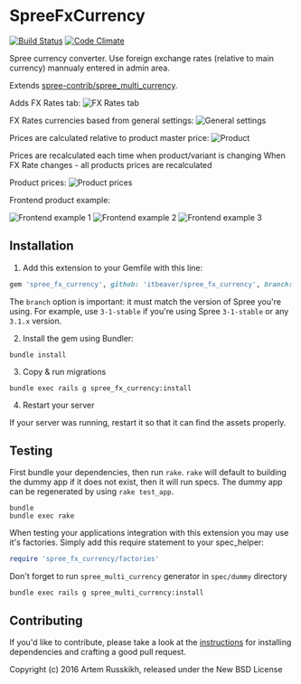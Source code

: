SpreeFxCurrency
===============
[![Build Status](https://travis-ci.org/itbeaver/spree_fx_currency.svg?branch=3-0-stable)](https://travis-ci.org/itbeaver/spree_fx_currency)
[![Code Climate](https://codeclimate.com/github/itbeaver/spree_fx_currency/badges/gpa.svg)](https://codeclimate.com/github/itbeaver/spree_fx_currency)

Spree currency converter. Use foreign exchange rates (relative to main currency) mannualy entered in admin area.

Extends [spree-contrib/spree_multi_currency](https://github.com/spree-contrib/spree_multi_currency/).

Adds FX Rates tab:
![FX Rates tab](/../screenshots/screenshots/1_admin_fx_rates.jpg?raw=true)

FX Rates currencies based from general settings:
![General settings](/../screenshots/screenshots/2_admin_general_settings.jpg?raw=true)

Prices are calculated relative to product master price:
![Product](/../screenshots/screenshots/3_admin_product.jpg?raw=true)

Prices are recalculated each time when product/variant is changing
When FX Rate changes - all products prices are recalculated

Product prices:
![Product prices](/../screenshots/screenshots/4_admin_product_prices.jpg?raw=true)

Frontend product example:

![Frontend example 1](/../screenshots/screenshots/5_product_example_usd.jpg?raw=true)
![Frontend example 2](/../screenshots/screenshots/6_product_example_eur.jpg?raw=true)
![Frontend example 3](/../screenshots/screenshots/7_product_example_gbp.jpg?raw=true)

## Installation

1. Add this extension to your Gemfile with this line:
  ```ruby
  gem 'spree_fx_currency', github: 'itbeaver/spree_fx_currency', branch: '3-0-stable'
  ```

  The `branch` option is important: it must match the version of Spree you're using.
  For example, use `3-1-stable` if you're using Spree `3-1-stable` or any `3.1.x` version.

2. Install the gem using Bundler:
  ```shell
  bundle install
  ```

3. Copy & run migrations
  ```shell
  bundle exec rails g spree_fx_currency:install
  ```

4. Restart your server

  If your server was running, restart it so that it can find the assets properly.

## Testing

First bundle your dependencies, then run `rake`. `rake` will default to building the dummy app if it does not exist, then it will run specs. The dummy app can be regenerated by using `rake test_app`.

```shell
bundle
bundle exec rake
```

When testing your applications integration with this extension you may use it's factories.
Simply add this require statement to your spec_helper:

```ruby
require 'spree_fx_currency/factories'
```

Don't forget to run `spree_multi_currency` generator in `spec/dummy` directory

```shell
bundle exec rails g spree_multi_currency:install
```

## Contributing

If you'd like to contribute, please take a look at the
[instructions](CONTRIBUTING.md) for installing dependencies and crafting a good
pull request.

Copyright (c) 2016 Artem Russkikh, released under the New BSD License
